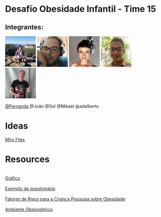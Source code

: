# Desafio Obesidade Infantil - Time 15 

## Integrantes:

<p float="left">
  <img src="readmeFiles/pics/fernandapp.jpg" width="100" />
  <img src="readmeFiles/pics/joaopp.jpg" width="100" /> 
  <img src="readmeFiles/pics/solpp.jpg" width="100" />
  <img src="readmeFiles/pics/mikael.png" width="100" />
  <img src="readmeFiles/pics/adalbertopp.jpg" width="100" />
</p>

<a href= "https://github.com/coloque seu github aqui"> @Fernanda </a>
@João
@Sol
@Mikael
@adalberto

# Ideas

<a href = "https://miro.com/app/board/o9J_khtMfM0=/">Miro Files</a>

# Resources

<br><a href= "https://c3js.org/gettingstarted.html"> Gráfico </a></br>
<br><a href="https://global.rethinkobesity.com/patients.html#section-weight-management-goals"> Exemplo de questionário </a></br>
<br><a href="https://www.scielo.br/scielo.php?script=sci_arttext&pid=S0034-71672010000100012"> Fatores de Risco para a Criança Pesquisa sobre Obesidade</a></br>
<br><a href="https://www.scielo.br/scielo.php?script=sci_arttext&pid=S0021-75572016000400030&lng=pt&tlng=pt"> Ambiente Obesogênico </a></br>



